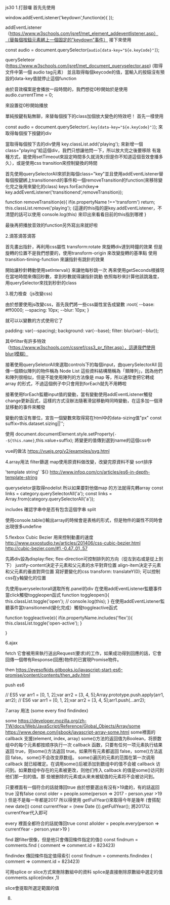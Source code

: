 js30
1.打鼓囉
首先先使用

window.addEventListener('keydown',function(e){
});

addEventListener（https://www.w3schools.com/jsref/met_element_addeventlistener.asp）（替每個按鈕元素綁上一個固定的"keydown"事件）
接下來使用

  const audio = document.querySelector(`audio[data-key="${e.keyCode}"]`);

querySeleteor (https://www.w3schools.com/jsref/met_document_queryselector.asp)
(取得文件中第一個 audio tag元素）
並且取得每個keycode的值，當輸入的按鈕沒有預設的data-key值就停止這個function

由於音效檔案是會播放一段時間的，我們想從0秒開始於是使用
audio.currentTime = 0;

來設置從0秒開始播放

單純按鍵有點無聊，來替每個按下的class加個放大變色的特效吧！
首先一樣使用

  const audio = document.querySelector(`.key[data-key="${e.keyCode}"]`);
來取得每個按下按鍵的div

當取得每個按下去的div使用
key.classList.add('playing');
來新增一個class="playing"給這個div，我們只想讓他閃一下，所以放大完之後要移除
有幾種方式，能使用setTimeout來設定時間多久就消失(但是你不知道這個音效會播多久），或是使用css transition來控制變換的時間

首先使用querySelectorAll來抓到每個class="key"並且使用addEventListener替每個按鍵綁上transitionend的事件和一個removeTransition的function(來移除變化完之後用來變化的class)
keys.forEach(key=> key.addEventListener('transitionend',removeTransition));

function removeTransition(e){
  if(e.propertyName !=='transform') return;
  this.classList.remove('playing');
  (這邊的this指的是key.addEventListener，不清楚的話可以使用
  console.log(this) 來印出來看看目前的this指到哪裡
}

最後再把播放音效的function另外寫出來就好啦


2.滴答滴答滴答

首先畫出指針，再利用css屬性 transform:rotate 來旋轉div達到時鐘的效果
但是旋轉的位置不是我們想要的，使用transform-origin 來改變旋轉的基準點
使用 transition-timing-function 來讓指針有跳針的效果

開始讓秒針轉動使用setInterval() 來讓他每秒跳一次
再來使用getSeconds根據現在當地時間來傳回秒數，拿到秒數就得讓指針跳動
依照每秒來計算他該跳幾度，用querySelector來找到秒針的class


3.視力檢查（js改變css)

由於想要使用js改變css，首先我們將一些css屬性宣告成變數
  :root{
      --base:  #ff0000;
      --spacing: 10px;
      --blur: 10px;
    }

 就可以以變數的方式使用它了

   padding: var(--spacing);
    background: var(--base);
    filter: blur(var(--blur));

其中filter有許多特效（https://www.w3schools.com/cssref/css3_pr_filter.asp），這邊我們使用blur(模糊）

接著使用querySeletorAll來選取controls下的每個input，由querySelectorAll 回傳一個類似陣列的物件稱為 Node List 這些資料結構簡稱為「類陣列」，因為他們和陣列很相似，但是不能使用陣列的方法像是 map 等，所以通常會把它轉成array 的形式，不過這個例子中只會用到forEach就先不用轉啦

接著使用forEach監聽input值的變動，當有變動使用addEventListener觸發change更新函式，這樣的方式沒辦法隨著滑鼠移動時同時變動，在這多加一個滑鼠移動的事件來觸發

變動的值沒有單位，宣告一個變數來取得寫在html中的data-sizing值"px"
   const suffix=this.dataset.sizing||'';

使用
   document.documentElement.style.setProperty(`--${this.name}`,this.value+suffix);
將變更的值傳到選到name的這個css中

vue的做法
https://vuejs.org/v2/examples/svg.html


4.array用法
filter篩選
map使用原資料做改變，改變完原資料不變
sort排序

'template string'   `${}
http://www.infoq.com/cn/articles/es6-in-depth-template-string

queryseletor是取得nodelist 所以如果要對他做map 的方法就得先轉array
  const links = category.querySelectorAll('a');
  const links = Array.from(category.querySelectorAll('a'));

includes  確認字串中是否有包含這個字串
split

使用console.table()輸出array的時候會是表格的形式，但是物件的屬性不同時會出現很多undefine

5.flexbox
Cubic Bezier 用來控制動畫的速度
http://www.oxxostudio.tw/articles/201406/css-cubic-bezier.html
http://cubic-bezier.com/#1,-0.47,.01,.57

先將div設為display:flex;
flex-direction可控制排列的方向（從左到右或是從上到下）
justify-content決定子元素和父元素的水平對齊位置
align-item決定子元素和父元素的垂直對齊位置
寫好要變化的css
 transform: translateY(0); 可以控制css在y軸變化的位置

 先使用queryselectorall選取所有.panel的div
 在使用addEventListener監聽事件當click觸發toggleopen函式
  function toggleopen(){
    this.classList.toggle('open');
        // console.log(this);
  }
在使用addEventListener監聽事件當transitionend(變化完成）觸發toggleactive函式

  function toggleactive(e){
    if(e.propertyName.includes('flex')){
      this.classList.toggle('open-active');
    }

  }


6.ajax

fetch
它會被用來執行送出Request(要求)的工作，如果成功得到回應的話，它會回傳一個帶有Response(回應)物件的已實現Promise物件。

then
https://eyesofkids.gitbooks.io/javascript-start-es6-promise/content/contents/then_adv.html

push es6

// ES5
var arr1 = [0, 1, 2];var arr2 = [3, 4, 5];Array.prototype.push.apply(arr1, arr2);
// ES6
var arr1 = [0, 1, 2];var arr2 = [3, 4, 5];arr1.push(...arr2);


7.array 用法  (some every find findindex)

 some
 https://developer.mozilla.org/zh-TW/docs/Web/JavaScript/Reference/Global_Objects/Array/some
 https://www.denpe.com/jsbook/javascript-array-some.html
 some裡面的callback 支援(element, index, array)
 some()方法的返回值为Boolean，将原数组中的每个元素都按顺序执行一次 callback 函数，只要有任何一项元素执行结果返回 true，则some()方法返回 true。如果所有元素都返回 false，some()方法返回 false。
 some()不会改变原数组。
 some()遍历的元素的范围在第一次调用 callback 就已經確定。在调用some()后被添加到数组中的值不会被  callback 访问到。如果数组中存在的元素被更改，则他们传入 callback 的值是some()访问到他们那一刻的值。那 些被删除的元素或从来未被赋值的元素将不会被访问到。

 只要裡面有一個符合的話就傳回true
 由於想要選出有沒有>19歲的，有的話返回true 沒有false
    const older = people.some(person => 2017 - person.year >19 )
  但是不是每一年都是2017 所以得使用 getFullYear()來取得今年是幾年 (會搭配new date())
   const currentYear = (new Date ()).getFullYear();
   將2017以currentYear代入即可

 every
  裡面全都符合的話就傳回true
     const allolder = people.every(person => currentYear - person.year>19 )

 find
  跟filter很像，但是他只會傳回條件指定的值()
     const findnum = comments.find ( comment => comment.id = 823423)

 findindex
  傳回條件指定值得索引
   const findnum = comments.findindex ( comment => comment.id = 823423)

  可用splice or slice方式來刪除數組中的資料
  splice是直接刪除原數組中選定的值
    comments.splice(index ,1)

  slice會提取所選定範圍的值

8.
